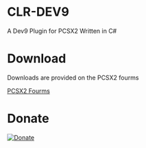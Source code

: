 # CLR-DEV9
A Dev9 Plugin for PCSX2 Written in C#

# Download

Downloads are provided on the PCSX2 fourms

[PCSX2 Fourms](http://forums.pcsx2.net/Thread-Experimental-Winsock-based-DEV9-plugin-Now-with-HDD-Support?page=9)

# Donate

[![Donate](https://img.shields.io/badge/Donate-PayPal-green.svg)](https://www.paypal.com/cgi-bin/webscr?cmd=_s-xclick&hosted_button_id=MFDARVDRFEWXS)
